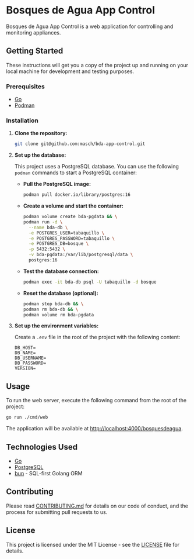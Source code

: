 # Bosques de Agua App Control

Bosques de Agua App Control is a web application for controlling and monitoring appliances.

## Getting Started

These instructions will get you a copy of the project up and running on your local machine for development and testing purposes.

### Prerequisites

- [Go](https://golang.org/)
- [Podman](https://podman.io/)

### Installation

1.  **Clone the repository:**

    ```sh
    git clone git@github.com:masch/bda-app-control.git
    ```

2.  **Set up the database:**

    This project uses a PostgreSQL database. You can use the following `podman` commands to start a PostgreSQL container:

    - **Pull the PostgreSQL image:**

      ```sh
      podman pull docker.io/library/postgres:16
      ```

    - **Create a volume and start the container:**

      ```sh
      podman volume create bda-pgdata && \
      podman run -d \
        --name bda-db \
        -e POSTGRES_USER=tabaquillo \
        -e POSTGRES_PASSWORD=tabaquillo \
        -e POSTGRES_DB=bosque \
        -p 5432:5432 \
        -v bda-pgdata:/var/lib/postgresql/data \
        postgres:16
      ```

    - **Test the database connection:**

      ```sh
      podman exec -it bda-db psql -U tabaquillo -d bosque
      ```

    - **Reset the database (optional):**

      ```sh
      podman stop bda-db && \
      podman rm bda-db && \
      podman volume rm bda-pgdata
      ```

3.  **Set up the environment variables:**

    Create a `.env` file in the root of the project with the following content:

    ```
    DB_HOST=
    DB_NAME=
    DB_USERNAME=
    DB_PASSWORD=
    VERSION=
    ```

## Usage

To run the web server, execute the following command from the root of the project:

```sh
go run ./cmd/web
```

The application will be available at [http://localhost:4000/bosquesdeagua](http://localhost:4000/bosquesdeagua).

## Technologies Used

- [Go](https://golang.org/)
- [PostgreSQL](https://www.postgresql.org/)
- [bun](https://bun.uptrace.dev/) - SQL-first Golang ORM

## Contributing

Please read [CONTRIBUTING.md](CONTRIBUTING.md) for details on our code of conduct, and the process for submitting pull requests to us.

## License

This project is licensed under the MIT License - see the [LICENSE](LICENSE) file for details.
